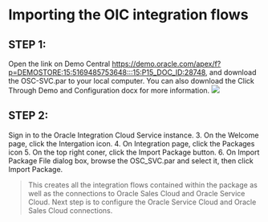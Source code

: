# Importing the OIC integration flows
## STEP 1:
Open the link on Demo Central https://demo.oracle.com/apex/f?p=DEMOSTORE:15:5169485753648:::15:P15_DOC_ID:28748, and download the OSC-SVC.par to your local computer. You can also download the Click Through Demo and Configuration docx for more information.
 ![](images/XX.png)
## STEP 2:
Sign in to the Oracle Integration Cloud Service instance.
3. On the Welcome page, click the Intergation icon.
4. On Integration page, click the Packages icon
5. On the top right coner, click the Import Package button.
6. On Import Package File dialog box, browse the OSC_SVC.par and select it, then click Import Package.
> This creates all the integration flows contained within the package as well as the connections to Oracle Sales Cloud and Oracle Service Cloud. Next step is to configure the Oracle Service Cloud and Oracle Sales Cloud connections.

